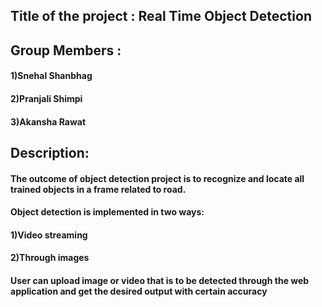 ## Title of the project : Real Time Object Detection 
## Group Members : 
#### 1)Snehal Shanbhag
####              2)Pranjali Shimpi
####                 3)Akansha Rawat
## Description:
#### The outcome of object detection project is to recognize and locate all trained objects in a frame related to road.
#### Object detection is implemented in two ways:
#### 1)Video streaming
#### 2)Through images
#### User can upload image or video that is to be detected through the web application and get the desired output with certain accuracy 

